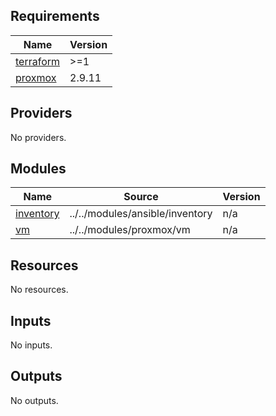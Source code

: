 <!-- BEGINNING OF PRE-COMMIT-TERRAFORM DOCS HOOK -->
## Requirements

| Name | Version |
|------|---------|
| <a name="requirement_terraform"></a> [terraform](#requirement\_terraform) | >=1 |
| <a name="requirement_proxmox"></a> [proxmox](#requirement\_proxmox) | 2.9.11 |

## Providers

No providers.

## Modules

| Name | Source | Version |
|------|--------|---------|
| <a name="module_inventory"></a> [inventory](#module\_inventory) | ../../modules/ansible/inventory | n/a |
| <a name="module_vm"></a> [vm](#module\_vm) | ../../modules/proxmox/vm | n/a |

## Resources

No resources.

## Inputs

No inputs.

## Outputs

No outputs.
<!-- END OF PRE-COMMIT-TERRAFORM DOCS HOOK -->
